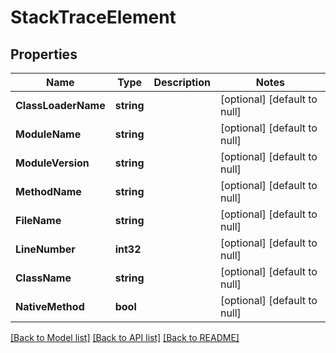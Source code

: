 # StackTraceElement

## Properties
Name | Type | Description | Notes
------------ | ------------- | ------------- | -------------
**ClassLoaderName** | **string** |  | [optional] [default to null]
**ModuleName** | **string** |  | [optional] [default to null]
**ModuleVersion** | **string** |  | [optional] [default to null]
**MethodName** | **string** |  | [optional] [default to null]
**FileName** | **string** |  | [optional] [default to null]
**LineNumber** | **int32** |  | [optional] [default to null]
**ClassName** | **string** |  | [optional] [default to null]
**NativeMethod** | **bool** |  | [optional] [default to null]

[[Back to Model list]](../README.md#documentation-for-models) [[Back to API list]](../README.md#documentation-for-api-endpoints) [[Back to README]](../README.md)


